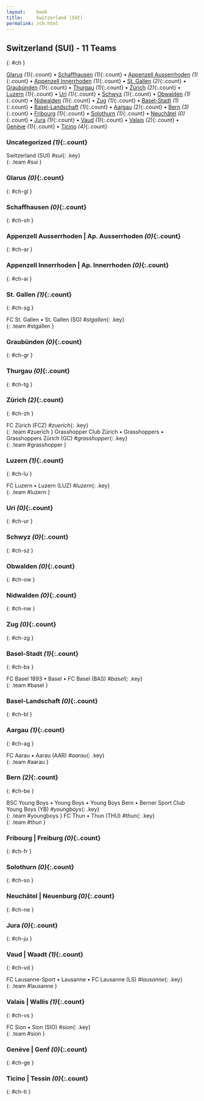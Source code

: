 ```yaml
---
layout:    book
title:     Switzerland (SUI)
permalink: /ch.html
---
```


## Switzerland (SUI) - 11 Teams
{: #ch }


[Glarus](#ch-gl) _(1)_{:.count} • [Schaffhausen](#ch-sh) _(1)_{:.count} • [Appenzell Ausserrhoden](#ch-ar) _(1)_{:.count} • [Appenzell Innerrhoden](#ch-ai) _(1)_{:.count} • [St. Gallen](#ch-sg) _(2)_{:.count} • [Graubünden](#ch-gr) _(1)_{:.count} • [Thurgau](#ch-tg) _(1)_{:.count} • [Zürich](#ch-zh) _(2)_{:.count} • [Luzern](#ch-lu) _(1)_{:.count} • [Uri](#ch-ur) _(1)_{:.count} • [Schwyz](#ch-sz) _(1)_{:.count} • [Obwalden](#ch-ow) _(1)_{:.count} • [Nidwalden](#ch-nw) _(1)_{:.count} • [Zug](#ch-zg) _(1)_{:.count} • [Basel-Stadt](#ch-bs) _(1)_{:.count} • [Basel-Landschaft](#ch-bl) _(1)_{:.count} • [Aargau](#ch-ag) _(2)_{:.count} • [Bern](#ch-be) _(3)_{:.count} • [Fribourg](#ch-fr) _(1)_{:.count} • [Solothurn](#ch-so) _(1)_{:.count} • [Neuchâtel](#ch-ne) _(0)_{:.count} • [Jura](#ch-ju) _(1)_{:.count} • [Vaud](#ch-vd) _(1)_{:.count} • [Valais](#ch-vs) _(2)_{:.count} • [Genève](#ch-ge) _(1)_{:.count} • [Ticino](#ch-ti) _(4)_{:.count}


### Uncategorized _(1)_{:.count}

Switzerland  (SUI) _#sui_{: .key} <br>
{: .team #sui }



### Glarus _(0)_{:.count}
{: #ch-gl }





<div class='columns3' markdown='1'>


</div>



### Schaffhausen _(0)_{:.count}
{: #ch-sh }





<div class='columns3' markdown='1'>


</div>



### Appenzell Ausserrhoden | Ap. Ausserrhoden _(0)_{:.count}
{: #ch-ar }





<div class='columns3' markdown='1'>


</div>



### Appenzell Innerrhoden | Ap. Innerrhoden _(0)_{:.count}
{: #ch-ai }





<div class='columns3' markdown='1'>


</div>



### St. Gallen _(1)_{:.count}
{: #ch-sg }





<div class='columns3' markdown='1'>

FC St. Gallen • St. Gallen  (SG) _#stgallen_{: .key} <br>
{: .team #stgallen }

</div>



### Graubünden _(0)_{:.count}
{: #ch-gr }





<div class='columns3' markdown='1'>


</div>



### Thurgau _(0)_{:.count}
{: #ch-tg }





<div class='columns3' markdown='1'>


</div>



### Zürich _(2)_{:.count}
{: #ch-zh }





<div class='columns3' markdown='1'>

FC Zürich  (FCZ) _#zuerich_{: .key} <br>
{: .team #zuerich }
Grasshopper Club Zürich • Grasshoppers • Grasshoppers Zürich  (GC) _#grasshopper_{: .key} <br>
{: .team #grasshopper }

</div>



### Luzern _(1)_{:.count}
{: #ch-lu }





<div class='columns3' markdown='1'>

FC Luzern • Luzern  (LUZ) _#luzern_{: .key} <br>
{: .team #luzern }

</div>



### Uri _(0)_{:.count}
{: #ch-ur }





<div class='columns3' markdown='1'>


</div>



### Schwyz _(0)_{:.count}
{: #ch-sz }





<div class='columns3' markdown='1'>


</div>



### Obwalden _(0)_{:.count}
{: #ch-ow }





<div class='columns3' markdown='1'>


</div>



### Nidwalden _(0)_{:.count}
{: #ch-nw }





<div class='columns3' markdown='1'>


</div>



### Zug _(0)_{:.count}
{: #ch-zg }





<div class='columns3' markdown='1'>


</div>



### Basel-Stadt _(1)_{:.count}
{: #ch-bs }





<div class='columns3' markdown='1'>

FC Basel 1893 • Basel • FC Basel  (BAS) _#basel_{: .key} <br>
{: .team #basel }

</div>



### Basel-Landschaft _(0)_{:.count}
{: #ch-bl }





<div class='columns3' markdown='1'>


</div>



### Aargau _(1)_{:.count}
{: #ch-ag }





<div class='columns3' markdown='1'>

FC Aarau • Aarau  (AAR) _#aarau_{: .key} <br>
{: .team #aarau }

</div>



### Bern _(2)_{:.count}
{: #ch-be }





<div class='columns3' markdown='1'>

BSC Young Boys • Young Boys • Young Boys Bern • Berner Sport Club Young Boys  (YB) _#youngboys_{: .key} <br>
{: .team #youngboys }
FC Thun • Thun  (THU) _#thun_{: .key} <br>
{: .team #thun }

</div>



### Fribourg | Freiburg _(0)_{:.count}
{: #ch-fr }





<div class='columns3' markdown='1'>


</div>



### Solothurn _(0)_{:.count}
{: #ch-so }





<div class='columns3' markdown='1'>


</div>



### Neuchâtel | Neuenburg _(0)_{:.count}
{: #ch-ne }





<div class='columns3' markdown='1'>


</div>



### Jura _(0)_{:.count}
{: #ch-ju }





<div class='columns3' markdown='1'>


</div>



### Vaud | Waadt _(1)_{:.count}
{: #ch-vd }





<div class='columns3' markdown='1'>

FC Lausanne-Sport • Lausanne • FC Lausanne  (LS) _#lausanne_{: .key} <br>
{: .team #lausanne }

</div>



### Valais | Wallis _(1)_{:.count}
{: #ch-vs }





<div class='columns3' markdown='1'>

FC Sion • Sion  (SIO) _#sion_{: .key} <br>
{: .team #sion }

</div>



### Genève | Genf _(0)_{:.count}
{: #ch-ge }





<div class='columns3' markdown='1'>


</div>



### Ticino | Tessin _(0)_{:.count}
{: #ch-ti }





<div class='columns3' markdown='1'>


</div>


 
